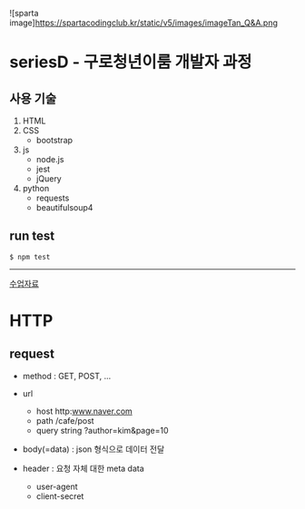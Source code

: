 ![sparta image]https://spartacodingclub.kr/static/v5/images/imageTan_Q&A.png

# seriesD - 구로청년이룸 개발자 과정

## 사용 기술

1. HTML
2. CSS
    * bootstrap
3. js
    * node.js
    * jest
    * jQuery
4. python
    * requests
    * beautifulsoup4

    
## run test
```shell
$ npm test
```

---

[수업자료](https://bit,ly/spataD)



# HTTP

## request

* method : GET, POST, ...
* url
   * host http:www.naver.com
   * path /cafe/post
   * query string ?author=kim&page=10
   
* body(=data) : json 형식으로 데이터 전달
* header : 요청 자체 대한 meta data
   * user-agent
   * client-secret